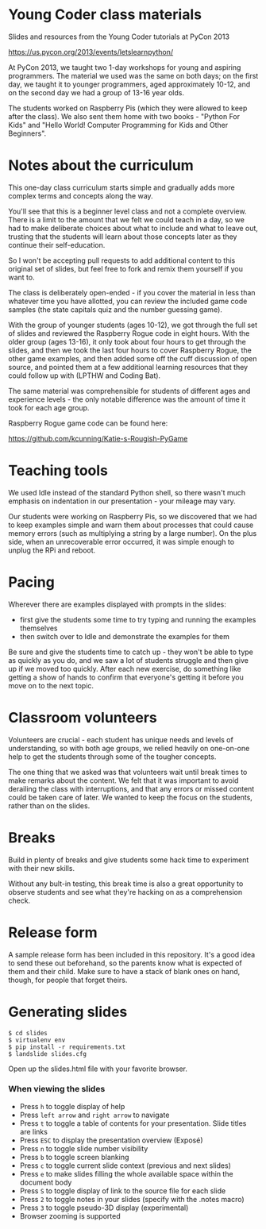 Young Coder class materials
=====================

Slides and resources from the Young Coder tutorials at PyCon 2013

https://us.pycon.org/2013/events/letslearnpython/

At PyCon 2013, we taught two 1-day workshops for young and aspiring programmers.  The material we used was the same on both days; on the first day, we taught it to younger programmers, aged approximately 10-12, and on the second day we had a group of 13-16 year olds.

The students worked on Raspberry Pis (which they were allowed to keep after the class).  We also sent them home with two books -  "Python For Kids" and "Hello World! Computer Programming for Kids and Other Beginners".

Notes about the curriculum
=======

This one-day class curriculum starts simple and gradually adds more complex terms and concepts along the way.

You'll see that this is a beginner level class and not a complete overview.  There is a limit to the amount that we felt we could teach in a day, so we had to make deliberate choices about what to include and what to leave out, trusting that the students will learn about those concepts later as they continue their self-education.

So I won't be accepting pull requests to add additional content to this original set of slides, but feel free to fork and remix them yourself if you want to.

The class is deliberately open-ended - if you cover the material in less than whatever time you have allotted, you can review the included game code samples (the state capitals quiz and the number guessing game).

With the group of younger students (ages 10-12), we got through the full set of slides and reviewed the Raspberry Rogue code in eight hours.  With the older group (ages 13-16), it only took about four hours to get through the slides, and then we took the last four hours to cover Raspberry Rogue, the other game examples, and then added some off the cuff discussion of open source, and pointed them at a few additional learning resources that they could follow up with (LPTHW and Coding Bat).

The same material was comprehensible for students of different ages and experience levels - the only notable difference was the amount of time it took for each age group.

Raspberry Rogue game code can be found here:

https://github.com/kcunning/Katie-s-Rougish-PyGame


Teaching tools
=======

We used Idle instead of the standard Python shell, so there wasn't much emphasis on indentation in our presentation - your mileage may vary.

Our students were working on Raspberry Pis, so we discovered that we had to keep examples simple and warn them about processes that could cause memory errors (such as multiplying a string by a large number).  On the plus side, when an unrecoverable error occurred, it was simple enough to unplug the RPi and reboot.

Pacing
=======

Wherever there are examples displayed with prompts in the slides:
- first give the students some time to try typing and running the examples themselves
- then switch over to Idle and demonstrate the examples for them

Be sure and give the students time to catch up - they won't be able to type as quickly as you do, and we saw a lot of students struggle and then give up if we moved too quickly.  After each new exercise, do something like getting a show of hands to confirm that everyone's getting it before you move on to the next topic.

Classroom volunteers
=======

Volunteers are crucial - each student has unique needs and levels of understanding, so with both age groups, we relied heavily on one-on-one help to get the students through some of the tougher concepts.

The one thing that we asked was that volunteers wait until break times to make remarks about the content.  We felt that it was important to avoid derailing the class with interruptions, and that any errors or missed content could be taken care of later.  We wanted to keep the focus on the students, rather than on the slides.

Breaks
=======

Build in plenty of breaks and give students some hack time to experiment with their new skills.

Without any bult-in testing, this break time is also a great opportunity to observe students and see what they're hacking on as a comprehension check.

Release form
============

A sample release form has been included in this repository. It's a good idea to send these out beforehand, so the parents know what is expected of them and their child. Make sure to have a stack of blank ones on hand, though, for people that forget theirs.

Generating slides
=================

    $ cd slides
    $ virtualenv env
    $ pip install -r requirements.txt
    $ landslide slides.cfg

Open up the slides.html file with your favorite browser.

### When viewing the slides

* Press `h` to toggle display of help
* Press `left arrow` and `right arrow` to navigate
* Press `t` to toggle a table of contents for your presentation. Slide titles are links
* Press `ESC` to display the presentation overview (Exposé)
* Press `n` to toggle slide number visibility
* Press `b` to toggle screen blanking
* Press `c` to toggle current slide context (previous and next slides)
* Press `e` to make slides filling the whole available space within the document body
* Press `S` to toggle display of link to the source file for each slide
* Press `2` to toggle notes in your slides (specify with the .notes macro)
* Press `3` to toggle pseudo-3D display (experimental)
* Browser zooming is supported
